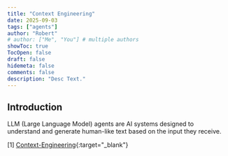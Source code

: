 ```yaml
---
title: "Context Engineering"
date: 2025-09-03
tags: ["agents"]
author: "Robert"
# author: ["Me", "You"] # multiple authors
showToc: true
TocOpen: false
draft: false
hidemeta: false
comments: false
description: "Desc Text."
---
```


## Introduction

LLM (Large Language Model) agents are AI systems designed to understand and generate human-like text based on the input they receive. 


[1] [Context-Engineering](https://github.com/davidkimai/Context-Engineering){:target="_blank"}
